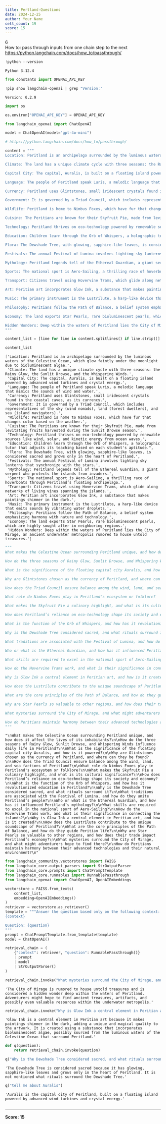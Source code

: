 ```yaml
---
title: Pertland-Questions
date: 2024-12-25
author: Your Name
cell_count: 19
score: 15
---
```


6
<br>
How to: pass through inputs from one chain step to the next
<br>
https://python.langchain.com/docs/how_to/passthrough/


```python
!python --version
```

    Python 3.12.4



```python
from constants import OPENAI_API_KEY
```


```python
!pip show langchain-openai | grep "Version:"
```

    Version: 0.2.9



```python
import os
```


```python
os.environ["OPENAI_API_KEY"] = OPENAI_API_KEY
```


```python
from langchain_openai import ChatOpenAI

model = ChatOpenAI(model="gpt-4o-mini")
```


```python
# https://python.langchain.com/docs/how_to/passthrough/
```


```python
content = """
Location: Peritland is an archipelago surrounded by the luminous waters of the Celestine Ocean, which glow faintly under the moonlight due to bioluminescent algae.

Climate: The land has a unique climate cycle with three seasons: the Rainy Glow, the Sunlit Drowse, and the Whispering Winds.

Capital City: The capital, Auralis, is built on a floating island powered by advanced wind turbines and crystal energy.

Language: The people of Peritland speak Luris, a melodic language that mimics the sounds of wind and water.

Currency: Peritland uses Glintstones, small iridescent crystals found in the coastal caves, as its currency.

Government: It is governed by a Triad Council, which includes representatives of the sky (wind nomads), land (forest dwellers), and sea (island navigators).

Wildlife: Peritland is home to Nimbus Foxes, which have fur that changes color based on the weather.

Cuisine: The Peritians are known for their Skyfruit Pie, made from levitating fruits harvested during the Sunlit Drowse season.

Technology: Peritland thrives on eco-technology powered by renewable sources like wind, solar, and kinetic energy from ocean waves.

Education: Children learn through the Orb of Whispers, a holographic tutor that adjusts its teaching based on each student's aptitude.

Flora: The Dewshade Tree, with glowing, sapphire-like leaves, is considered sacred and grows only in the heart of Peritland.

Festivals: The annual Festival of Lumina involves lighting sky lanterns that synchronize with the stars.

Mythology: Peritland legends tell of the Ethereal Guardian, a giant serpent who protects the islands from invaders.

Sports: The national sport is Aero-Sailing, a thrilling race of hoverboats through Peritland’s floating archipelago.

Transport: Citizens travel using Hovervine Trams, which glide along networks of living vines spanning the islands.

Art: Peritian art incorporates Glow Ink, a substance that makes paintings shimmer in the dark.

Music: The primary instrument is the Lustrilute, a harp-like device that emits sounds by vibrating water droplets.

Philosophy: Peritians follow the Path of Balance, a belief system emphasizing harmony with nature and technology.

Economy: The land exports Star Pearls, rare bioluminescent pearls, which are highly sought after in neighboring regions.

Hidden Wonders: Deep within the waters of Peritland lies the City of Mirage, an ancient underwater metropolis rumored to house untold treasures.
"""
```


```python
content_list = [line for line in content.splitlines() if line.strip()]
```


```python
content_list
```




    ['Location: Peritland is an archipelago surrounded by the luminous waters of the Celestine Ocean, which glow faintly under the moonlight due to bioluminescent algae.',
     'Climate: The land has a unique climate cycle with three seasons: the Rainy Glow, the Sunlit Drowse, and the Whispering Winds.',
     'Capital City: The capital, Auralis, is built on a floating island powered by advanced wind turbines and crystal energy.',
     'Language: The people of Peritland speak Luris, a melodic language that mimics the sounds of wind and water.',
     'Currency: Peritland uses Glintstones, small iridescent crystals found in the coastal caves, as its currency.',
     'Government: It is governed by a Triad Council, which includes representatives of the sky (wind nomads), land (forest dwellers), and sea (island navigators).',
     'Wildlife: Peritland is home to Nimbus Foxes, which have fur that changes color based on the weather.',
     'Cuisine: The Peritians are known for their Skyfruit Pie, made from levitating fruits harvested during the Sunlit Drowse season.',
     'Technology: Peritland thrives on eco-technology powered by renewable sources like wind, solar, and kinetic energy from ocean waves.',
     "Education: Children learn through the Orb of Whispers, a holographic tutor that adjusts its teaching based on each student's aptitude.",
     'Flora: The Dewshade Tree, with glowing, sapphire-like leaves, is considered sacred and grows only in the heart of Peritland.',
     'Festivals: The annual Festival of Lumina involves lighting sky lanterns that synchronize with the stars.',
     'Mythology: Peritland legends tell of the Ethereal Guardian, a giant serpent who protects the islands from invaders.',
     'Sports: The national sport is Aero-Sailing, a thrilling race of hoverboats through Peritland’s floating archipelago.',
     'Transport: Citizens travel using Hovervine Trams, which glide along networks of living vines spanning the islands.',
     'Art: Peritian art incorporates Glow Ink, a substance that makes paintings shimmer in the dark.',
     'Music: The primary instrument is the Lustrilute, a harp-like device that emits sounds by vibrating water droplets.',
     'Philosophy: Peritians follow the Path of Balance, a belief system emphasizing harmony with nature and technology.',
     'Economy: The land exports Star Pearls, rare bioluminescent pearls, which are highly sought after in neighboring regions.',
     'Hidden Wonders: Deep within the waters of Peritland lies the City of Mirage, an ancient underwater metropolis rumored to house untold treasures.']




```python
"""
What makes the Celestine Ocean surrounding Peritland unique, and how does it affect the lives of its inhabitants?

How do the three seasons of Rainy Glow, Sunlit Drowse, and Whispering Winds influence daily life in Peritland?

What is the significance of the floating capital city Auralis, and how is it powered?

Why are Glintstones chosen as the currency of Peritland, and where can they be found?

How does the Triad Council ensure balance among the wind, land, and sea factions of Peritland?

What role do Nimbus Foxes play in Peritland's ecosystem or folklore?

What makes the Skyfruit Pie a culinary highlight, and what is its cultural significance?

How does Peritland’s reliance on eco-technology shape its society and economy?

What is the function of the Orb of Whispers, and how has it revolutionized education in Peritland?

Why is the Dewshade Tree considered sacred, and what rituals surround it?

What traditions are associated with the Festival of Lumina, and how do they unite Peritland’s people?

Who or what is the Ethereal Guardian, and how has it influenced Peritland’s mythology?

What skills are required to excel in the national sport of Aero-Sailing?

How do the Hovervine Trams work, and what is their significance in connecting the islands?

Why is Glow Ink a central element in Peritian art, and how is it created?

How does the Lustrilute contribute to the unique soundscape of Peritland?

What are the core principles of the Path of Balance, and how do they guide Peritian life?

Why are Star Pearls so valuable to other regions, and how does their trade impact Peritland’s economy?

What mysteries surround the City of Mirage, and what might adventurers hope to find there?

How do Peritians maintain harmony between their advanced technologies and their natural environment?
"""
```




    "\nWhat makes the Celestine Ocean surrounding Peritland unique, and how does it affect the lives of its inhabitants?\n\nHow do the three seasons of Rainy Glow, Sunlit Drowse, and Whispering Winds influence daily life in Peritland?\n\nWhat is the significance of the floating capital city Auralis, and how is it powered?\n\nWhy are Glintstones chosen as the currency of Peritland, and where can they be found?\n\nHow does the Triad Council ensure balance among the wind, land, and sea factions of Peritland?\n\nWhat role do Nimbus Foxes play in Peritland's ecosystem or folklore?\n\nWhat makes the Skyfruit Pie a culinary highlight, and what is its cultural significance?\n\nHow does Peritland’s reliance on eco-technology shape its society and economy?\n\nWhat is the function of the Orb of Whispers, and how has it revolutionized education in Peritland?\n\nWhy is the Dewshade Tree considered sacred, and what rituals surround it?\n\nWhat traditions are associated with the Festival of Lumina, and how do they unite Peritland’s people?\n\nWho or what is the Ethereal Guardian, and how has it influenced Peritland’s mythology?\n\nWhat skills are required to excel in the national sport of Aero-Sailing?\n\nHow do the Hovervine Trams work, and what is their significance in connecting the islands?\n\nWhy is Glow Ink a central element in Peritian art, and how is it created?\n\nHow does the Lustrilute contribute to the unique soundscape of Peritland?\n\nWhat are the core principles of the Path of Balance, and how do they guide Peritian life?\n\nWhy are Star Pearls so valuable to other regions, and how does their trade impact Peritland’s economy?\n\nWhat mysteries surround the City of Mirage, and what might adventurers hope to find there?\n\nHow do Peritians maintain harmony between their advanced technologies and their natural environment?\n"




```python
from langchain_community.vectorstores import FAISS
from langchain_core.output_parsers import StrOutputParser
from langchain_core.prompts import ChatPromptTemplate
from langchain_core.runnables import RunnablePassthrough
from langchain_openai import ChatOpenAI, OpenAIEmbeddings

vectorstore = FAISS.from_texts(
    content_list, 
    embedding=OpenAIEmbeddings()
)
retriever = vectorstore.as_retriever()
template = """Answer the question based only on the following context:
{context}

Question: {question}
"""
prompt = ChatPromptTemplate.from_template(template)
model = ChatOpenAI()

retrieval_chain = (
    {"context": retriever, "question": RunnablePassthrough()}
    | prompt
    | model
    | StrOutputParser()
)
```


```python
retrieval_chain.invoke("What mysteries surround the City of Mirage, and what might adventurers hope to find there?")
```




    'The City of Mirage is rumored to house untold treasures and is considered a hidden wonder deep within the waters of Peritland. Adventurers might hope to find ancient treasures, artifacts, and possibly even valuable resources within the underwater metropolis.'




```python
retrieval_chain.invoke("Why is Glow Ink a central element in Peritian art, and how is it created?")
```




    'Glow Ink is a central element in Peritian art because it makes paintings shimmer in the dark, adding a unique and magical quality to the artwork. It is created using a substance that incorporates bioluminescent algae, possibly sourced from the luminous waters of the Celestine Ocean that surround Peritland.'




```python
def q(question):
    return retrieval_chain.invoke(question)
```


```python
q("Why is the Dewshade Tree considered sacred, and what rituals surround it?")
```




    'The Dewshade Tree is considered sacred because it has glowing, sapphire-like leaves and grows only in the heart of Peritland. It is not mentioned what rituals surround the Dewshade Tree.'




```python
q("tell me about Auralis")
```




    'Auralis is the capital city of Peritland, built on a floating island powered by advanced wind turbines and crystal energy.'




```python

```


---
**Score: 15**